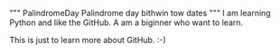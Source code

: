 """ PalindromeDay
Palindrome day bithwin tow dates
"""
I am learning Python and like the GitHub.
A am a biginner who want to learn.

This is just to learn more about GitHub. :-)


